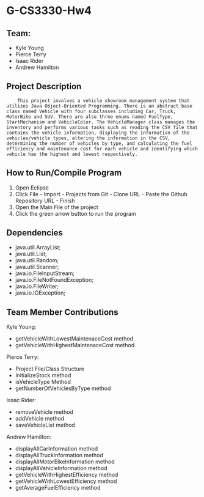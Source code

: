 # G-CS3330-Hw4

## Team:
- Kyle Young
- Pierce Terry
- Isaac Rider
- Andrew Hamilton

## Project Description
        This project involves a vehicle showroom management system that utilizes Java Object-Oriented Programming. There is an abstract base class named Vehicle with four subclasses including Car, Truck, MotorBike and SUV. There are also three enums named FuelType, StartMechanism and VehicleColor. The VehicleManager class manages the inventory and performs various tasks such as reading the CSV file that contains the vehicle information, displaying the information of the vehicles/vehicle types, altering the information in the CSV, determining the number of vehicles by type, and calculating the fuel efficiency and maintenance cost for each vehicle and identifying which vehicle has the highest and lowest respectively.
        

## How to Run/Compile Program
1. Open Eclipse
2. Click File - Import - Projects from Git - Clone URL - Paste the Github Repository URL - Finish
3. Open the Main File of the project
4. Click the green arrow button to run the program

## Dependencies
- java.util.ArrayList;
- java.util.List;
- java.util.Random;
- java.util.Scanner;
- java.io.FileInputStream;
- java.io.FileNotFoundException;
- java.io.FileWriter;
- java.io.IOException;

## Team Member Contributions
Kyle Young: 
- getVehicleWithLowestMaintenaceCost method
- getVehicleWithHighestMaintenaceCost method

Pierce Terry:
 - Project File/Class Structure
 - InitializeStock method
 - isVehicleType Method
 - getNumberOfVehiclesByType method

Isaac Rider: 
- removeVehicle method
- addVehicle method
- saveVehicleList method

Andrew Hamilton: 
- displayAllCarInformation method
- displayAllTruckInformation method
- displayAllMotorBikeInformation method
- displayAllVehicleInformation method
- getVehicleWithHighestEfficiency method
- getVehicleWithLowestEfficiency method
- getAverageFuelEfficiency method
